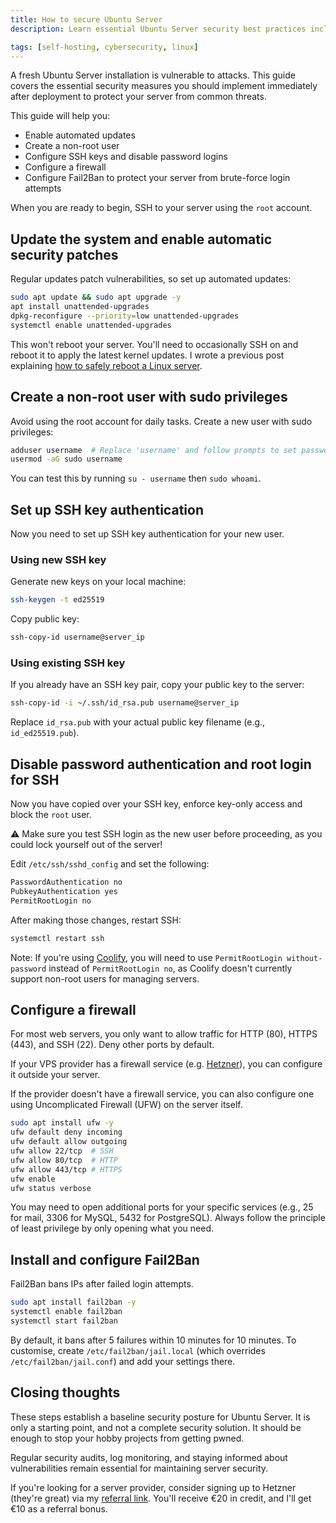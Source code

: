 ```yaml
---
title: How to secure Ubuntu Server
description: Learn essential Ubuntu Server security best practices including SSH hardening, firewall configuration, automated updates, and Fail2Ban setup. Step-by-step guide to protect your Linux server from security threats.

tags: [self-hosting, cybersecurity, linux]
---
```


A fresh Ubuntu Server installation is vulnerable to attacks. This guide covers the essential security measures you should implement immediately after deployment to protect your server from common threats.

This guide will help you:

- Enable automated updates
- Create a non-root user
- Configure SSH keys and disable password logins
- Configure a firewall
- Configure Fail2Ban to protect your server from brute-force login attempts

When you are ready to begin, SSH to your server using the `root` account.

## Update the system and enable automatic security patches

Regular updates patch vulnerabilities, so set up automated updates:

```bash
sudo apt update && sudo apt upgrade -y
apt install unattended-upgrades
dpkg-reconfigure --priority=low unattended-upgrades
systemctl enable unattended-upgrades
```

This won't reboot your server. You'll need to occasionally SSH on and reboot it to apply the latest kernel updates. I wrote a previous post explaining [how to safely reboot a Linux server](/how-to-reboot-a-linux-server).

## Create a non-root user with sudo privileges

Avoid using the root account for daily tasks. Create a new user with sudo privileges:

```bash
adduser username  # Replace 'username' and follow prompts to set password
usermod -aG sudo username
```

You can test this by running `su - username` then `sudo whoami`.

## Set up SSH key authentication

Now you need to set up SSH key authentication for your new user.

### Using new SSH key

Generate new keys on your local machine:

```bash
ssh-keygen -t ed25519
```

Copy public key:

```bash
ssh-copy-id username@server_ip
```

### Using existing SSH key

If you already have an SSH key pair, copy your public key to the server:

```bash
ssh-copy-id -i ~/.ssh/id_rsa.pub username@server_ip
```

Replace `id_rsa.pub` with your actual public key filename (e.g., `id_ed25519.pub`).

## Disable password authentication and root login for SSH

Now you have copied over your SSH key, enforce key-only access and block the `root` user.

⚠️ Make sure you test SSH login as the new user before proceeding, as you could lock yourself out of the server!

Edit `/etc/ssh/sshd_config` and set the following:

```bash
PasswordAuthentication no
PubkeyAuthentication yes
PermitRootLogin no
```

After making those changes, restart SSH:

```bash
systemctl restart ssh
```

Note: If you're using [Coolify](https://coolify.io/?ref=inkyvoxel.com), you will need to use `PermitRootLogin without-password` instead of `PermitRootLogin no`, as Coolify doesn't currently support non-root users for managing servers.

## Configure a firewall

For most web servers, you only want to allow traffic for HTTP (80), HTTPS (443), and SSH (22). Deny other ports by default.

If your VPS provider has a firewall service (e.g. [Hetzner](https://docs.hetzner.com/cloud/firewalls/getting-started/creating-a-firewall/?ref=inkyvoxel.com)), you can configure it outside your server.

If the provider doesn't have a firewall service, you can also configure one using Uncomplicated Firewall (UFW) on the server itself.

```bash
sudo apt install ufw -y
ufw default deny incoming
ufw default allow outgoing
ufw allow 22/tcp  # SSH
ufw allow 80/tcp  # HTTP
ufw allow 443/tcp # HTTPS
ufw enable
ufw status verbose
```

You may need to open additional ports for your specific services (e.g., 25 for mail, 3306 for MySQL, 5432 for PostgreSQL). Always follow the principle of least privilege by only opening what you need.

## Install and configure Fail2Ban

Fail2Ban bans IPs after failed login attempts.

```bash
sudo apt install fail2ban -y
systemctl enable fail2ban
systemctl start fail2ban
```

By default, it bans after 5 failures within 10 minutes for 10 minutes. To customise, create `/etc/fail2ban/jail.local` (which overrides `/etc/fail2ban/jail.conf`) and add your settings there.

## Closing thoughts

These steps establish a baseline security posture for Ubuntu Server. It is only a starting point, and not a complete security solution. It should be enough to stop your hobby projects from getting pwned.

Regular security audits, log monitoring, and staying informed about vulnerabilities remain essential for maintaining server security.

If you're looking for a server provider, consider signing up to Hetzner (they're great) via my [referral link](https://hetzner.cloud/?ref=zQMVsmYxZm7B). You'll receive €20 in credit, and I'll get €10 as a referral bonus.
